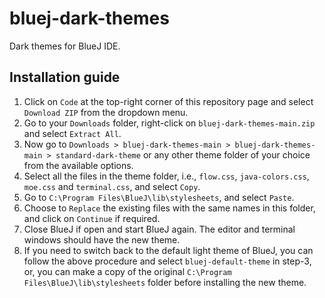 # bluej-dark-themes
Dark themes for BlueJ IDE.

Installation guide
-----------------------------------------------------------------------------------------------

1. Click on ```Code``` at the top-right corner of this repository page and select ```Download ZIP``` from the dropdown menu.
2. Go to your ```Downloads``` folder, right-click on ```bluej-dark-themes-main.zip``` and select ```Extract All```.
3. Now go to ```Downloads > bluej-dark-themes-main > bluej-dark-themes-main > standard-dark-theme``` or any other theme folder of your choice from the available options.
4. Select all the files in the theme folder, i.e., ```flow.css```, ```java-colors.css```, ```moe.css``` and ```terminal.css```, and select ```Copy```.
5. Go to ```C:\Program Files\BlueJ\lib\stylesheets```, and select ```Paste```.
6. Choose to ```Replace``` the existing files with the same names in this folder, and click on ```Continue``` if required.
7. Close BlueJ if open and start BlueJ again. The editor and terminal windows should have the new theme.
8. If you need to switch back to the default light theme of BlueJ, you can follow the above procedure and select ```bluej-default-theme``` in step-3, or, you can make a copy of the original ```C:\Program Files\BlueJ\lib\stylesheets``` folder before installing the new theme.
